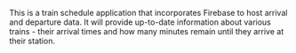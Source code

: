 This is a train schedule application that incorporates Firebase to host arrival and departure data. It will provide up-to-date information about various trains - their arrival times and how many minutes remain until they arrive at their station.
